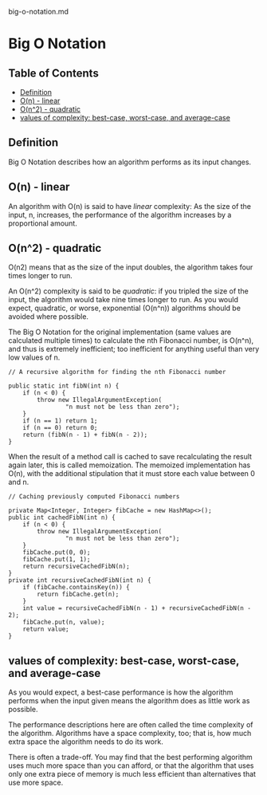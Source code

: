 big-o-notation.md

# Big O Notation

## Table of Contents
<!-- MarkdownTOC autolink="true" -->

- [Definition](#definition)
- [O\(n\) - linear](#on---linear)
- [O\(n^2\) - quadratic](#on%5E2---quadratic)
- [values of complexity: best-case, worst-case, and average-case](#values-of-complexity-best-case-worst-case-and-average-case)

<!-- /MarkdownTOC -->

## Definition


Big O Notation describes how an algorithm performs as its input changes.

## O(n) - linear

An algorithm with O(n) is said to have _linear_ complexity: As the size of the
input, n, increases, the performance of the algorithm increases by a 
proportional amount.

## O(n^2) - quadratic

O(n2) means that as the size of the input doubles, the algorithm takes four
times longer to run.

An O(n^2) complexity is said to be _quadratic_: if you tripled the size of the
input, the algorithm would take nine times longer to run. As you would expect,
quadratic, or worse, exponential (O(n^n)) algorithms should be avoided where
possible.

The Big O Notation for the original implementation (same values are calculated 
multiple times) to calculate the nth Fibonacci number, is O(n^n), and thus is
extremely inefficient; too inefficient for anything useful than very low values
of n. 

```
// A recursive algorithm for finding the nth Fibonacci number

public static int fibN(int n) {
    if (n < 0) {
        throw new IllegalArgumentException(
                "n must not be less than zero");
    }
    if (n == 1) return 1;
    if (n == 0) return 0;
    return (fibN(n - 1) + fibN(n - 2));
}

```
When the result of a method call is cached to save recalculating the result
again later, this is called memoization. The memoized implementation has O(n),
with the additional stipulation that it must store each value between 0 and n.

```
// Caching previously computed Fibonacci numbers

private Map<Integer, Integer> fibCache = new HashMap<>();
public int cachedFibN(int n) {
    if (n < 0) {
        throw new IllegalArgumentException(
                "n must not be less than zero");
    }
    fibCache.put(0, 0);
    fibCache.put(1, 1);
    return recursiveCachedFibN(n);
}
private int recursiveCachedFibN(int n) {
    if (fibCache.containsKey(n)) {
        return fibCache.get(n);
    }
    int value = recursiveCachedFibN(n - 1) + recursiveCachedFibN(n - 2);
    fibCache.put(n, value);
    return value;
}
```

## values of complexity: best-case, worst-case, and average-case

As you would expect, a best-case performance is how the algorithm performs when the input
given means the algorithm does as little work as possible.

The performance descriptions here are often called the time complexity of the algorithm.
Algorithms have a space complexity, too; that is, how much extra space the algorithm needs
to do its work.

There is often a trade-off. You may find that the best performing algorithm uses much more space
than you can afford, or that the algorithm that uses only one extra piece of memory is much less
efficient than alternatives that use more space.


